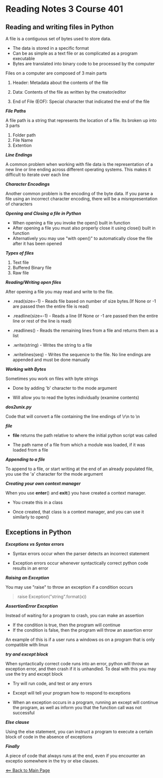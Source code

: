 # Reading Notes 3 Course 401

## Reading and writing files in Python

A file is a contiguous set of bytes used to store data.

- The data is stored in a specific format
- Can be as simple as a text file or as complicated as a program executable
- Bytes are translated into binary code to be processed by the computer

Files on a computer are composed of 3 main parts

1. Header: Metadata about the contents of the file

2. Data: Contents of the file as written by the creator/editor

3. End of File (EOF): Special character that indicated the end of the file

__*File Paths*__

A file path is a string that represents the location of a file. Its broken up into 3 parts

1. Folder path
2. File Name
3. Extention

__*Line Endings*__

A common problem when working with file data is the representation of a new line or line ending across different operating systems. This makes it difficult to iterate over each line

__*Character Encodings*__

Another common problem is the encoding of the byte data. If you parse a file using an incorrect character encoding, there will be a misrepresentation of characters

__*Opening and Closing a file in Python*__

- When opening a file you invoke the open() built in function
- After opening a file you must also properly close it using close() built in function
- Alternatively you may use "with open()" to automatically close the file after it has been opened

__*Types of files*__

1. Text file
2. Buffered Binary file 
3. Raw file

__*Reading/Writing open files*__

After opening a file you may read and write to the file. 

- .read(size=-1) - Reads file based on number of size bytes.(If None or -1 are passed then the entire file is read)

- .readline(size=-1) - Reads a line (If None or -1 are passed then the entire line or rest of the line is read)

- .readlines() - Reads the remaining lines from a file and returns them as a list

- .write(string) - Writes the string to a file

- .writelines(seq) - Writes the sequence to the file. No line endings are appended and must be done manually

__*Working with Bytes*__

Sometimes you work on files with byte strings

- Done by adding 'b' character to the mode argument

- Will allow you to read the bytes individually (examine contents)

__*dos2unix.py*__

Code that will convert a file containing the line endings of \r\n to \n

__*file*__

- __file__ returns the path relative to where the initial python script was called

- The path name of a file from which a module was loaded, if it was loaded from a file

__*Appending to a file*__

To append to a file, or start writing at the end of an already populated file, you use the 'a' character for the mode argument

__*Creating your own context manager*__

When you use __enter__() and __exit__() you have created a context manager.

- You create this in a class

- Once created, that class is a context manager, and you can use it similarly to open()

## Exceptions in Python

__*Exceptions vs Syntax errors*__

- Syntax errors occur when the parser detects an incorrect statement

- Exception errors occur whenever syntactically correct python code results in an error

__*Raising an Exception*__

You may use "raise" to throw an exception if a condition occurs

> raise Exception("string".format(x))

__*AssertionError Exception*__

Instead of waiting for a program to crash, you can make an assertion

- If the condition is true, then the program will continue
- If the condition is false, then the program will throw an assertion error

An example of this is if a user runs a windows os on a program that is only compatible with linux

__*try and except block*__

When syntactically correct code runs into an error, python will throw an exception error, and then crash if it is unhandled. To deal with this you may use the try and except block

- Try will run code, and test or any errors

- Except will tell your program how to respond to exceptions

- When an exception occurs in a program, running an except will continue the program, as well as inform you that the function call was not successful

__*Else clause*__

Using the else statement, you can instruct a program to execute a certain block of code in the absence of exceptions

__*Finally*__

A piece of code that always runs at the end, even if you encounter an exceptio somewhere in the try or else clauses.

[<== Back to Main Page](README.md)
